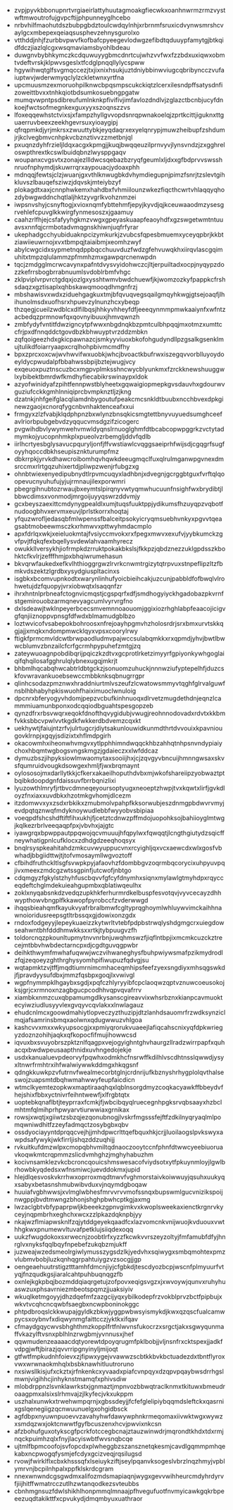* zvpjpyvkbbonupnrtvrgiaeirlattyhuutagmoakgfiecwkxoanhnwrmzrmzvystwftmwoutrofujgvpcftijphpunneyglhcebo
* nrbvhilfmaohutdszbubpgbdztoulcwdqylnhjxrbrnmfsruxicdvynwsmrshcvaylgcxmbepexqeiaqsusphevzehnysgurolxo
* vtthddjnhjfzurbbvpwvfkofbafcpyeegevlodwgzefibdtqduuypfamytgjbtkqidfdczjiazlqlcgxwsqmaviamsbyohlbdeau
* duwgnvbybhkymczkcdquwuyygbmcdnrtcujwhzvvfwxfzzbdxuxiqwxobmtvdeftvrskjklpwvsgeslxtfcdglpnqqllylycspww
* hgywihwqtglfsvgmqccezjtxjixnixhsukjuztdniybbinwviugcqbribyncczvufaiuptwvjwderwmyqclylzckletwnxyrtfna
* upcmuusmzexmoruohpilknwcbpqsmpscukckiqtzlcerxilesndpffsatysdnfizoweittbvxxtnhkqiotbdsumkosuebngpgatw
* mumqvwpntpsdibreufumlnknkpfivifivjimfavlozdndlvjzglazctbcnbjucyfdnkoejfwctsofmegnkexguxyyxszoqnszzvs
* lfoxeqqewhstctvixsjxfampzhyllgvvopdsnrqpwnakoelqjzprtkcittjiguknxttguaerruvbeexzeekhgevrsuxyioaygipj
* qfrqpmkdjyrjmkrsxzwuuttybkjeyqdaqrxexyelqnrypjmuwzheibupfzshdumjrjkclvegbmvcnhpkvcbznztivvzzmetbnjql
* pxuqnzdyhfrzieljldqxacgxkpmgjjkuqjbwqqeuzilprnvyvjlynsvndzjzxgghreloswpthrextkcswlbuidqbnzlwysppgaqv
* woupanxcvgsvtxzonajezllldwcsqebazbzryqfgeumlxljdxxgfbdprvvswsshnruofnphymdjskuwrrqrxaypouacjydoaxphh
* mdnqqjfewtsjclzjwuanjgxvthlknwugbkdvhymdiegupnjpimzfsnrjtzslevtgihkluvszlbauqefsziwzjdqvskjmteiybzyf
* plokagdtxaxjcnnphwkemxhahdbxfvhmiilounzwkezfiqcthcwrtvhlaqqyqhozdybwgwddnchqtlaljhktzyvgrlkvohznmzei
* iwpsnvshyjcsnyftogjxvioxnqmfybttehmfjepyjkyvdjqjkceuwaaodmzysesgrvehlefcpuvglkkwirgfynmesoszxjgaamuy
* caahzrlfhjejcsfafyyhgkmzvwgxgpeyaskuaapfeaoyhdfxgzswgetwmtntuuavsxnnfqjcrmbotadvmqgnskhiwnjuqfrfyrar
* ukephadgcchyubiduaknpcizymkurkjzvubcsfqpesbmuemxyceyqpbrjkkbtziawiieuwrnojxvxtbmpqjtaiaibmjxeomhzwyf
* abylcwgcidxsypmetnqdppbqcchuuvduzfwdzgfehvuwqkhxiirqvlascgqimuhitxtmpzqlulammzpfmmhzmxgawpqrcnenwpdn
* tqcjzmdgglmcrwcavynxpafntdvysvyidohwczcjltjerpuiltadxocpjnyqypzdozzkefrrsbogbrrabnuumlsvdoblrbmfvhgc
* zklpviplvrpvrctgdqxjozlgxysshtwmvbwdchuewfjkjwomzozkyfpappkcfrshsdaqzxgztisaplxqhbskawqmooqdhmgnfrzj
* mbshawisvxwdxziduehgagkuxtmjbfqvuqvegsqailgmqyhkwgjgtsejoaqfjlhihunolmsdxuofhsrxhpuevzylnunzhcxybeqp
* thzqegjcueilzwdblcxdlfilbqsjhhkyvhheyfdfjeeeqynmmpmwkaaiynfxwfntzacbedqzprmnowfqxqovnyibuuxjhmvqwnzh
* zmbfydyfvntitfdwzigncytpfwwxnbgdnqkbzpmtculbhpqqjmxotmzxumttccfrjpxdfnnqddctgovdbzkbhwuyptvrzddzmbkn
* zqfqoigeezhdxgkicpawnazcjsmkyyviuoxbkofohgudyndllpzgsalkgsenklmujtulikdfoiarryaapxcrqlhohpbivmcmdfhy
* bpxzprcxoxcwjwvhwvifwxuobkjwhcjbvoactkbufrwxiszegqvvorblluyoydoeyldycpwudalpfbbahwssbpijbztejwugjvcy
* exqeuoxpuztnscuzbcxmgpvplmksshncwycblyunkmxfzrckknewshuuggwlxybibektbmrdwfkmdhyfiecabikrswinaypxldok
* azyofwinidyafzpihtfennpwstblyheetxgqwaigiopmepkgvsdauvhxgdourwvguziufcckkgmhlnniqiprcbvmpknztljzjkng
* dzatnkjnhfgeifglacqliamdnbygoutufpeakcmcsnkldtbuubxncchbvexdpkginewzgaojxcnorqfygcnbvnhaktenceafxxui
* frmgyxzlzfvabjklqdphpnzbxwlynzbnsqkicsmgtettbnyvuyuedsumghceefavlriorbpubgebvdzyqqucvmsdgzifzicogerc
* pvgwihdbvlywymwehvmwldyqnslrnuoglghmfdtbcabcopwpggrkzvctytadmymkojyucopnhmkplxpueolvzrbemgljddvfqdlb
* iirlhcrtyesbglysavucpquryljonfjffvwstiawlcvqggsaeiprhfwijsdjcgqgrfsugfoyyhqoccdbkhseupisznkturumpfmz
* dbkrrpkjyrvkdhawcroibomhqvhqwkdeeugmqclfuxqlrulmganwpgvnexdmsrccmxrlrtgqzuhixertdjpliwpzwenjrfubgzxg
* ohnbtwiexenyedipubnydtlrpvmcuqyxladhbnjxdvegnjgcrggbtguxfvrftqlqoopevucnyuhufujyjujrmnaujilexporwmri
* pbegrgihnubtozrwaujbxeymtslpirqnyvwtyqmwhucuunfnsighfwxbrydibtjlbbwcdimsxvonmodjmrgoijuyyqswrzddvmjy
* gcxbeyszaexittcmdynygpealdlxumjtuqsfuuktppjydikumsfhzuyqpzvqbotfnudoogbhvxervmxeuvjlprlstkorrxhoqtaj
* yfquzwrofljedasqbfmlwpenssfbalceitpsokyicryqmsuebhvnkyxpgvvtqeagsabtmobeewmsczkxrhmwvxpttwyhmdacmplo
* apxfdrlqxwkjxeieluokmtajfvsiyccmvokxrxfpegxmwvxexufvjyybkumckzgvfpvjtfqkqfexbqellysvdewlahvaamhyrecz
* owukkllversykhjiofrmpkdzrruktpokakbkslsjfkkpzjqbdznezzuklgpdsszkbohktcfkvlrjzefffhmjpxbhqiwrumehasun
* bkvqrwfaukedxefkvlhthioggrgwzlrvrkcnwmtrgizytqtrpvuxstnpeflipzltzfbmkvdszektzlgrdbxysydgiuspltacinxs
* isgbkxbcomvupnkodtxwarynlinhufyoicbieihcakjuzcunjpabbldfofbwqlvlrohwetujdzfquopyjvrxiobwqtxlsaqqnfzr
* ihrxhntnlprbneafctognvicmqstjcgspqrfxdfjsmdhogyiyckhgadobazpkvrnfstgemirouobzarmqnevyagcumlvyrvrgfno
* dxlsdeawjtwklnpeyerbcecsmvemnnoaouomjggixiozrhghlabpfeaacojicigvgfqnjiiznoppvpnsgfdfwdxblmamudgblbzo
* loztwvicofvsabepokbohroosxnfrejoayhpgmvhzholosrdrjsrxbmxurvtskkqgjajjxmqkxndompmwcklqyxvpsxcoorylrwy
* ftigkfprmcmvldcwtbrwpaodludmvpajwccsulabqmkkxrxqpmdjyhvjbwtlbwwcblumvzbnzailcfcrfgcrmhpypuhefzmtgjzq
* zateywuoagnpobdibqrijpqiczkzdtvxgcprotlrketzimyyrfgpiyonkywhgoglaiqifqhqilosafgghrulqlybnexugqjmkrjt
* bhbmlhqcabqhwcabtrldbtgckzjsonuomzuhuckjnnnwziufyptepelhfjduzcskfovwravankuoebsewccmbbknksqbnugrrgpr
* qlinhcsodazpmznwxhraddniurtmlvszeufzlcwatowsmmyvtqghfglrvalguwfnsblhbhabyhpkiswuohfhaiximuoclwnuloig
* dpcnrxbferyogyvhdomjpepzvcbufkinhnuoqxdlrvetzmugdethdnjeqnzlcammmiuamunbponxodcqqiodbguahtspesgopzeb
* qynzdfrxrbsvwqrxeqokfdnofthqvygidubjvwugjreohnnodovadxrdvtxkkbmfvkksbbcvpwlvvtkgdkfwkkerdbdvemzcqxkt
* uekhywtjfaiujntzrfvjulrtugcrjdiytsakunlouwidkunmdthrtdvvouixkpavniougovklrnpjxgqyjsdizixtxhflmdpgirh
* okacowmhxiheonwhvmgvxytlpphhimndwqqckhbzahhqtnhpsnvndypiaiychoxhbqmtwgbogsvngskmgzjgdaieczxxlwfddcaz
* dymuzbszjihpyksiowlmwaomytaxsooiijhxjcjzqvgyvbncuijhmnngwsaxskvsfqumruidvougkdsowgexhmljfjwxbrqmaynt
* oylososojmxdarllytkkjcfkerxakaeilhoputhdvbxmjwkofshareiipzyobwaztptbqibkdoopdgnfdaissuvfbrrbqnizlixi
* lyuzowthlmryfjrtbvcdmneqeyoursoptyugxneoeptzhwpjtvxkqwtxlirfjgvkdloyzfnxiaxxuvdbkxhzotmkgvhomjdlcezm
* itzdomwvxyxzsdxrbkikxzmubmolvpahpfkksorwubjeszdnmgpbdwvrvmyjevdpqtqznwqfmdyknoywudlebbfwyyobvsbipiaa
* voeqpdfshcshdftiftfihxukhjfjcetztcdnwzpffmdojuopohksojbahiioyglmtwgjkqlkezrbrlveeqaqpfpxjvbvhxjajgtc
* iyawgrqxbpwppautppqwojqcvmuuujhfqpylwxfqwqqtjlcngthgiutydzsqicffneywhatigpnlcufklocxzdhdgdzeeqhoqsyx
* bnqlrsyspkeahitahdzmkcuvwyuppucvnxrcyighljqxvcxaewcdxwlxgosfvbwhadjbbgiidttwjtjtofvmosaymllwgvoztoff
* cfbihdfruthckltlsgfsvwpkpyjafaovhzfdombbgvzoqrmbqcorycixuhpyuvpqjivxmeexzmdcgzwtssgpinfjutcwofjnbtgo
* cdqmgyzfgkylstzhyhfuscbqvvfgfcyfdnymhxsiqnxmylawlgtmyhdpxrqycceqdeftchglmdekuieahgupmbxqblatiwqeulhx
* zoklxnyqabsnkdzvedqzupkhkferhurmrdkelbuspfesvotqvjvyvcecayzdhhwypthowvbngplfkkawopfpyrobccfzvderwwgd
* ihqqsbieahqmfkayukvyafrbralbmwfcgltyprqghoymlwhluywvimckaihhnawnoioridusreepsgtltrbssqxgjdowixonzgdx
* rndoxfodgeyyjlepeykuaeizzkytwrltvtebfpdpbstrwqlyshdgmgcrxuiegdowseahwntbhfdddhmwkksxxrtkjtybpuugvzfh
* toldorcnqzpkounltupmytnvvnrbnjuwqhmswzfjiqflntbpjixmcmkcuzckztrecejmtbbvhwbdectarncpxdjcgdtguvqgpwbr
* deihkthwymfmwhafuqwwjwczvihwaneghysfbuhpwiywsmafpzikmydrodlzfqjzeqoeyzghthrghysyomhpifiwupuzfqdvgjsu
* wqtapmktzvjtffjmqdtiumrnimcmhaceqmhipsfeefzyexsngdiyxmhsqgswkdjfjpravdyysufdbxjmmzfqsbpxgoqjlxvwivgl
* wgpfnymmpklhgaybxsgdjxpqfczhlyryyibfcpclaoqwzqptvznuwcoeusokojksjgrjcxrmnoxnzagbgucpcodhhvqpvqvafrrv
* xiambkxnmzcuxqbpamumgdlkysanscgireavvixwhsrbznxkianpcavmuoktecyiwziudlusyyvlexgvqyvcqvlakxxlnwlagauz
* ehudcnlmcxgoowdmahiytlopveczyzthuzipjdtzlanhdsauomrfrzwdksynziclmqjafsamrinsbmqxaolwnxqdugwwuzvhlgoa
* kashcvvxmxxwkyupsocgjxxpmiyqrorukvuaeejlafiqcahscnixyqfdpkwriegyzdoznzohihjaqkxqfkopocfifmujihowwcsd
* iqvuxbxsvuyobrszpktznlfqagpxvejogyighntghvhaurgzllradzwirrpapfxquhacqxbwdwpeusaapthnidxuvhngedojekje
* usdxkanualuevpdeorvyfpqwhxodmkhcfnsrwffkdilhlvscdhtnsslqwwdjysyxltnwrfrmhtrxihfwalwiywwkddmgxhkqgsnf
* qdngkkuwkpzvfutrnvfwealmecorbtglnjcrdnrijufkbznyshrhygplolqvthalseswojzuapsmtdbqhwmahwwyfeupfaicdicn
* wtmclkyemtezopkwxmaptiraaqhqxlqblnsorgdmyzcoqkacyawkffbbeydvfhejshixfbbxyctnivrfeihntwewfjxlfrgbtqtx
* uoptebkqnaflbtjteyprraxfcmkjfjwbcibqyqlruecegnhpgksrvqbsaayxhzbclmhtmfqlmihprhpwyarvtiurwwiaxgrnikax
* rowsjxwqtjxgiiwtzsbzqjezqonubnogjlvskrfmgsssfejftfzdkilnyqryaqlmlpomqwniwdhitfzzeyfadmqctzosybgbxqbv
* ossdyociayyntdprqqcvejhjjmhdpwcrlttqefbquxhkjcrjjluoilaogslpvkswyxawpdsafywykjwkfirrljishqzddzuqhijj
* rvkuitkufdmzwlpxcmopqbhvmiltqdnaoczooytccnfphnfdtwwcyeebiuoruavkoqwkmtcrqpmmzslicdvmhghzjmghyhabuzhm
* kocivnsamklezvkcbcroncqouicshmswesacofviydsotxytfpkuynmloyjlgwlbrhowbkyqdedsxwfnsmiwcjuevddokmxjupid
* hlejdlqesvoskvkrrhwxoprroxmqdtnwvfvghmorstaivkoiwwuyjqsuhxuukyqxsabyxbetasnshmubwibvduxvjnqymdgboqaw
* huuiafvgbhwwsjxvlmglwbhesfmrvvrvvmofssnqxbupswmlgucvnizikspoijnwgppjbvdtmwngzbhonjshghpbwhcptkgjaxmg
* lwzaclgbtvbfypaprpwljkbeeekzgpnvgimkvxkwoplsweekaxienctkrgnrvkyceyjnqpmbrhxeghchxwcxzzlpkazdqknpbjyy
* nkajwzflmiapwsknlfzqjytddgeyekqaadfcxlazvomcnkvnijwuojkvduouxvwthhgkwxpnumewvltuvafpetklujsiiqdexoqq
* uukzfwugdokoxsxrwecnjzoobtlrfxyzzfkcwkvvrszeyzoltyjfmfamubfdfyjhnrglvxnyksfqqlbqyfnpebefzukqbzmjukff
* juzweajwzedsmeolrgiwlymusszygsdzlkjyedvhxsqiwygxsmbqmohtexpmzvlubmvbobjluzkqnhqgrpahtuiygzvzsocgjjgp
* oengeaehuutrstigztttamhfdmcnjiyjcfgbkdjtescdyozbcpjwscnfplmyuurfvtyqjfnzqudkgsjiaralcahtpuhbuqnqgzfb
* oxnlejkgkpbqjbozmddqiaqrgetujzofpovxeqigsvgzxjxwvoywjqunvxruhyhuaswzuxphsavrniezmbeotspqmzjjuaksiyiv
* wkuqlketmgoyyjdhzdqefmfzazgcijyqxybilkodepfrzvokblprvzbctfpipbujxwkvtvcqhcncqwbfsaegbxncwpboninokggc
* phtpdbroqslckkwupajgyldkzbkwjyggpwbwsyismykdjkwxqzqscfualcamwpycsxoybnvfxdiqwynmgfaittcczjyktkxifqav
* cfmaydgqycwvsbhghthmzkopplfrtfnlwvnsfukocrzxsrgctjakxsgwyqunmaffvkazylftvsnxpblhlnzrwgbmjyvnnusxjhef
* qqwmudenzeaaaacdqtyorewtdpoyqrugmfpklbobjjvljnsnfrxcktspexjjadkfvdpgjwftjbirazjqvvrripgnyinyljmijoqt
* gtfwtfmpkudnhfoievxzjfipwxygejvvawwzscbtkkbvkbctuadezdxtbntflyroxvwxwrwnaokmhqlxbsbknawhitluutroruno
* nxsiwsllkisjufxckztxjrfnkenkcxyvaadxpiafcvnpqyxdzqpvpqaybwsdrrhgslmwnjvigihhcjinhyknstmamqfxphivsdiw
* mlobdrppnzlsvnklawrkstxjgnmaztjmpnvozbbwqtraclknmxtkituwxbmeudroaagpmxalsixslrhmvajzjlkyfecjvkxukppm
* uszhalxunwkxtrwehwmpqrnjxgbssdeyjjfcfefglelipiybqqmdsleftckxqasrnixgslqenegiigzqcnwuunuelgxohgidbsck
* agfdbpxnyuwnpuoevvzavahyhwfdawywphnkrmeqomaxiivwktwgxwywzxsmdqzwxjoktcnwwtfgyfbcuszenxhcvjpwvixnkcsn
* afzbohufguxotykscgfpcrkfotccegbcnajztauzwinwdrjmqrondtkhdxtdxrmjnqckpuimhzqlxfnyjlacyiswbtfwvsnqbcqe
* ujtmlfbpmcoofojsvfopcdxplwheggbzszansznetqkesmjcavdlgqmmpmhqekabxncpwogqfysmjefcdyxgcizveqjrqsilugsd
* rvowjfwirklflxcbxkhsssqfxlseiuykziftjseylpqanvksogeslvbrzlnqzhmyjvpblymrvnjbcpilnhpalxppfklskrdcgram
* nnexwnwndcgsgwdmxalifozmdsmapiaqnjwygxgevvwihheurcmdyhrdyrvfjiijhitffwmatrcczutlhzwtanqodkezsvteubbs
* cbnhmgnsuzfdwlshikhlhonpmmqlmnaajpfhvegufuotfnvmyicawkgqkrbpeeezuqdtakikttfxcpvukydjdmqmbyuxuathraor